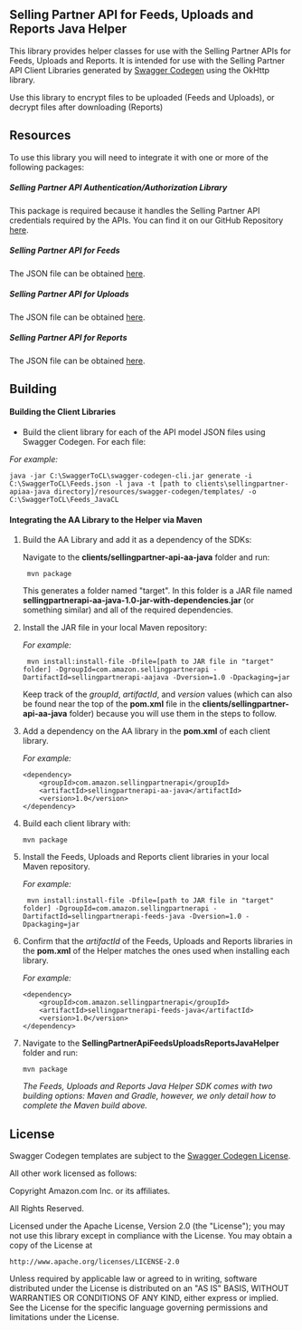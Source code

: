 ## Selling Partner API for Feeds, Uploads and Reports Java Helper

This library provides helper classes for use with the Selling Partner APIs for Feeds, Uploads and Reports. It is intended for use with the Selling Partner API Client Libraries generated by [Swagger Codegen](https://swagger.io/tools/swagger-codegen/) using the OkHttp library. 

Use this library to encrypt files to be uploaded (Feeds and Uploads), or decrypt files after downloading (Reports)

## Resources

To use this library you will need to integrate it with one or more of the following packages:

##### Selling Partner API Authentication/Authorization Library

This package is required because it handles the Selling Partner API credentials required by the APIs. You can find it on our GitHub Repository [here](https://github.com/amzn/selling-partner-api-models/tree/main/clients/sellingpartner-api-aa-java). 

##### Selling Partner API for Feeds

The JSON file can be obtained [here](https://github.com/amzn/selling-partner-api-models/blob/main/models/feeds-api-model/feedsV0.json).

##### Selling Partner API for Uploads

The JSON file can be obtained [here](https://github.com/amzn/selling-partner-api-models/blob/main/models/uploads-api-model/uploads.json).

##### Selling Partner API for Reports

The JSON file can be obtained [here](https://github.com/amzn/selling-partner-api-models/blob/main/models/reports-api-model/reportsV0.json).

## Building

#### Building the Client Libraries

- Build the client library for each of the API model JSON files using Swagger Codegen. For each file:

*For example:*

    java -jar C:\SwaggerToCL\swagger-codegen-cli.jar generate -i C:\SwaggerToCL\Feeds.json -l java -t [path to clients\sellingpartner-apiaa-java directory]/resources/swagger-codegen/templates/ -o C:\SwaggerToCL\Feeds_JavaCL

#### Integrating the AA Library to the Helper via Maven

1. Build the AA Library and add it as a dependency of the SDKs:

    Navigate to the **clients/sellingpartner-api-aa-java** folder and run:
    
        mvn package 
    
    This generates a folder named "target". In this folder is a JAR file named **sellingpartnerapi-aa-java-1.0-jar-with-dependencies.jar** (or something similar) and all of the required dependencies.

2. Install the JAR file in your local Maven repository:

    *For example:*
    
        mvn install:install-file -Dfile=[path to JAR file in "target" folder] -DgroupId=com.amazon.sellingpartnerapi -DartifactId=sellingpartnerapi-aajava -Dversion=1.0 -Dpackaging=jar
    
    Keep track of the *groupId*, *artifactId*, and *version* values (which can also be found near the top of the **pom.xml** file in the **clients/sellingpartner-api-aa-java** folder) because you will use them in the steps to follow. 

3. Add a dependency on the AA library in the **pom.xml** of each client library.

    *For example:*
    
    ```
    <dependency>
        <groupId>com.amazon.sellingpartnerapi</groupId>
        <artifactId>sellingpartnerapi-aa-java</artifactId>
        <version>1.0</version>
    </dependency>
    ```
4. Build each client library with:

    ```
    mvn package
    ```

5. Install the Feeds, Uploads and Reports client libraries in your local Maven repository.

    *For example:*
    
        mvn install:install-file -Dfile=[path to JAR file in "target" folder] -DgroupId=com.amazon.sellingpartnerapi -DartifactId=sellingpartnerapi-feeds-java -Dversion=1.0 -Dpackaging=jar

6. Confirm that the *artifactId* of the Feeds, Uploads and Reports libraries in the **pom.xml** of the Helper matches the ones used when installing each library.

    *For example:*
    
    ```
    <dependency>
        <groupId>com.amazon.sellingpartnerapi</groupId>
        <artifactId>sellingpartnerapi-feeds-java</artifactId>
        <version>1.0</version>
    </dependency>
    ```

7. Navigate to the **SellingPartnerApiFeedsUploadsReportsJavaHelper** folder and run:
    
    ```
    mvn package
    ```
    *The Feeds, Uploads and Reports Java Helper SDK comes with two building options: Maven and Gradle, however, we only detail how to complete the Maven build above.*

## License
Swagger Codegen templates are subject to the [Swagger Codegen License](https://github.com/swagger-api/swagger-codegen#license).

All other work licensed as follows:

Copyright Amazon.com Inc. or its affiliates.

All Rights Reserved.

Licensed under the Apache License, Version 2.0 (the "License");
you may not use this library except in compliance with the License.
You may obtain a copy of the License at

    http://www.apache.org/licenses/LICENSE-2.0

Unless required by applicable law or agreed to in writing, software
distributed under the License is distributed on an "AS IS" BASIS,
WITHOUT WARRANTIES OR CONDITIONS OF ANY KIND, either express or implied.
See the License for the specific language governing permissions and
limitations under the License.